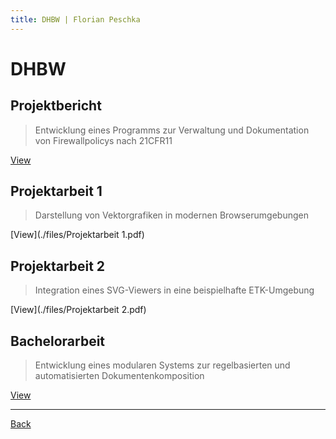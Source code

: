 ```yaml
---
title: DHBW | Florian Peschka
---
```


# DHBW

## Projektbericht

> Entwicklung eines Programms zur Verwaltung und Dokumentation von Firewallpolicys nach 21CFR11

[View](./files/Projektbericht.pdf)

## Projektarbeit 1

> Darstellung von Vektorgrafiken in modernen Browserumgebungen

[View](./files/Projektarbeit 1.pdf)

## Projektarbeit 2

> Integration eines SVG-Viewers in eine beispielhafte ETK-Umgebung

[View](./files/Projektarbeit 2.pdf)

## Bachelorarbeit

> Entwicklung eines modularen Systems zur regelbasierten und automatisierten Dokumentenkomposition

[View](./files/Bachelorarbeit.pdf)

---

[Back](./index)
